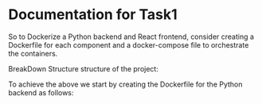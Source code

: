 # Documentation for Task1

So to Dockerize a Python backend and React frontend, consider creating a Dockerfile for each component and a docker-compose file to orchestrate the containers.

BreakDown Structure structure of the project:

To achieve the above we start by creating the Dockerfile for the Python backend as follows:

```

```

